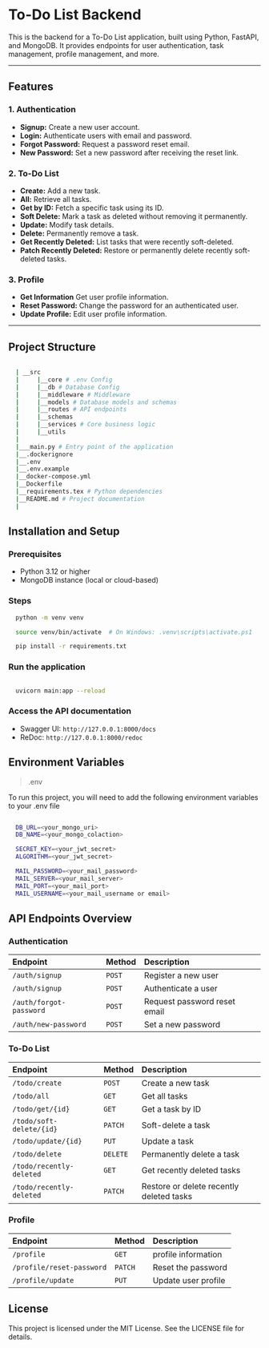 # To-Do List Backend

This is the backend for a To-Do List application, built using Python, FastAPI, and MongoDB. It provides endpoints for user authentication, task management, profile management, and more.

---

## Features

### 1. **Authentication**

- **Signup:** Create a new user account.
- **Login:** Authenticate users with email and password.
- **Forgot Password:** Request a password reset email.
- **New Password:** Set a new password after receiving the reset link.

### 2. **To-Do List**

- **Create:** Add a new task.
- **All:** Retrieve all tasks.
- **Get by ID:** Fetch a specific task using its ID.
- **Soft Delete:** Mark a task as deleted without removing it permanently.
- **Update:** Modify task details.
- **Delete:** Permanently remove a task.
- **Get Recently Deleted:** List tasks that were recently soft-deleted.
- **Patch Recently Deleted:** Restore or permanently delete recently soft-deleted tasks.

### 3. **Profile**

- **Get Information** Get user profile information.
- **Reset Password:** Change the password for an authenticated user.
- **Update Profile:** Edit user profile information.

---

## Project Structure

```bash

  | __src
  |     |__core # .env Config
  |     |__db # Database Config
  |     |__middleware # Middleware  
  |     |__models # Database models and schemas
  |     |__routes # API endpoints
  |     |__schemas
  |     |__services # Core business logic
  |     |__utils
  |
  |___main.py # Entry point of the application
  |__.dockerignore
  |__.env
  |__.env.example
  |__docker-compose.yml
  |__Dockerfile
  |__requirements.tex # Python dependencies
  |__README.md # Project documentation
  |

```

## Installation and Setup

### Prerequisites

- Python 3.12 or higher
- MongoDB instance (local or cloud-based)

### Steps

```bash
  python -m venv venv

  source venv/bin/activate  # On Windows: .venv\scripts\activate.ps1   

  pip install -r requirements.txt 

```

### Run the application

```bash

  uvicorn main:app --reload

```

### Access the API documentation

- Swagger UI: `http://127.0.0.1:8000/docs`
- ReDoc: `http://127.0.0.1:8000/redoc`

## Environment Variables

> .env

To run this project, you will need to add the following environment variables to your .env file

```bash

  DB_URL=<your_mongo_uri>
  DB_NAME=<your_mongo_colaction>

  SECRET_KEY=<your_jwt_secret>
  ALGORITHM=<your_jwt_secret>

  MAIL_PASSWORD=<your_mail_password>
  MAIL_SERVER=<your_mail_server>
  MAIL_PORT=<your_mail_port>
  MAIL_USERNAME=<your_mail_username or email>

```

## API Endpoints Overview

### Authentication

| Endpoint | Method     | Description                |
| :-------- | :------- | :------------------------- |
| `/auth/signup` | `POST` | Register a new user     |
| `/auth/signup` | `POST` | Authenticate a user     |
| `/auth/forgot-password` | `POST` | Request password reset email |
| `/auth/new-password` | `POST` | Set a new password |

### To-Do List

| Endpoint | Method     | Description                |
| :-------- | :------- | :------------------------- |
| `/todo/create` | `POST` | Create a new task     |
| `/todo/all` | `GET` | Get all tasks     |
| `/todo/get/{id}` | `GET` | Get a task by ID |
| `/todo/soft-delete/{id}` | `PATCH` | Soft-delete a task |
| `/todo/update/{id}` | `PUT` | Update a task |
| `/todo/delete` | `DELETE` | Permanently delete a task |
| `/todo/recently-deleted` | `GET` | Get recently deleted tasks |
| `/todo/recently-deleted` | `PATCH` | Restore or delete recently deleted tasks |

### Profile

| Endpoint | Method     | Description                |
| :-------- | :------- | :------------------------- |
| `/profile` | `GET` | profile information     |
| `/profile/reset-password` | `PATCH` | Reset the password     |
| `/profile/update` | `PUT` | Update user profile |

## License

This project is licensed under the MIT License. See the LICENSE file for details.
